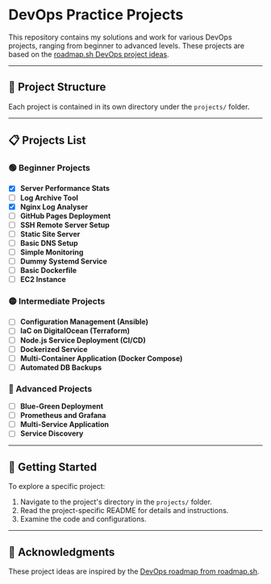 # DevOps Practice Projects

This repository contains my solutions and work for various DevOps projects, ranging from beginner to advanced levels. These projects are based on the [roadmap.sh DevOps project ideas](https://roadmap.sh/devops).

---

## 📂 Project Structure

Each project is contained in its own directory under the `projects/` folder.

---

## 📋 Projects List

### 🟢 Beginner Projects
- [x] **Server Performance Stats**
- [ ] **Log Archive Tool**
- [x] **Nginx Log Analyser**
- [ ] **GitHub Pages Deployment**
- [ ] **SSH Remote Server Setup**
- [ ] **Static Site Server**
- [ ] **Basic DNS Setup**
- [ ] **Simple Monitoring**
- [ ] **Dummy Systemd Service**
- [ ] **Basic Dockerfile**
- [ ] **EC2 Instance**

### 🟡 Intermediate Projects
- [ ] **Configuration Management (Ansible)**
- [ ] **IaC on DigitalOcean (Terraform)**
- [ ] **Node.js Service Deployment (CI/CD)**
- [ ] **Dockerized Service**
- [ ] **Multi-Container Application (Docker Compose)**
- [ ] **Automated DB Backups**

### 🔴 Advanced Projects
- [ ] **Blue-Green Deployment**
- [ ] **Prometheus and Grafana**
- [ ] **Multi-Service Application**
- [ ] **Service Discovery**

---

## 🚀 Getting Started

To explore a specific project:

1. Navigate to the project's directory in the `projects/` folder.
2. Read the project-specific README for details and instructions.
3. Examine the code and configurations.

---

## 🙏 Acknowledgments

These project ideas are inspired by the [DevOps roadmap from roadmap.sh](https://roadmap.sh/devops).


